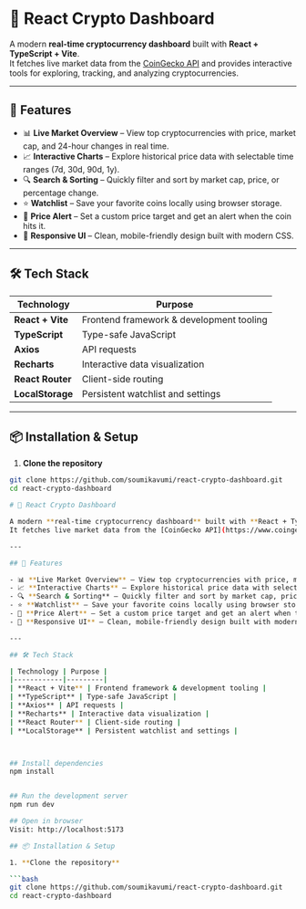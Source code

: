 # 🚀 React Crypto Dashboard

A modern **real-time cryptocurrency dashboard** built with **React + TypeScript + Vite**.  
It fetches live market data from the [CoinGecko API](https://www.coingecko.com/en/api) and provides interactive tools for exploring, tracking, and analyzing cryptocurrencies.

---

## 🌟 Features

- 📊 **Live Market Overview** – View top cryptocurrencies with price, market cap, and 24-hour changes in real time.  
- 📈 **Interactive Charts** – Explore historical price data with selectable time ranges (7d, 30d, 90d, 1y).  
- 🔍 **Search & Sorting** – Quickly filter and sort by market cap, price, or percentage change.  
- ⭐ **Watchlist** – Save your favorite coins locally using browser storage.  
- 🔔 **Price Alert** – Set a custom price target and get an alert when the coin hits it.  
- 📱 **Responsive UI** – Clean, mobile-friendly design built with modern CSS.  

---

## 🛠️ Tech Stack

| Technology | Purpose |
|------------|---------|
| **React + Vite** | Frontend framework & development tooling |
| **TypeScript** | Type-safe JavaScript |
| **Axios** | API requests |
| **Recharts** | Interactive data visualization |
| **React Router** | Client-side routing |
| **LocalStorage** | Persistent watchlist and settings |

---

## 📦 Installation & Setup

1. **Clone the repository**

```bash
git clone https://github.com/soumikavumi/react-crypto-dashboard.git
cd react-crypto-dashboard

# 🚀 React Crypto Dashboard

A modern **real-time cryptocurrency dashboard** built with **React + TypeScript + Vite**.  
It fetches live market data from the [CoinGecko API](https://www.coingecko.com/en/api) and provides interactive tools for exploring, tracking, and analyzing cryptocurrencies.

---

## 🌟 Features

- 📊 **Live Market Overview** – View top cryptocurrencies with price, market cap, and 24-hour changes in real time.  
- 📈 **Interactive Charts** – Explore historical price data with selectable time ranges (7d, 30d, 90d, 1y).  
- 🔍 **Search & Sorting** – Quickly filter and sort by market cap, price, or percentage change.  
- ⭐ **Watchlist** – Save your favorite coins locally using browser storage.  
- 🔔 **Price Alert** – Set a custom price target and get an alert when the coin hits it.  
- 📱 **Responsive UI** – Clean, mobile-friendly design built with modern CSS.  

---

## 🛠️ Tech Stack

| Technology | Purpose |
|------------|---------|
| **React + Vite** | Frontend framework & development tooling |
| **TypeScript** | Type-safe JavaScript |
| **Axios** | API requests |
| **Recharts** | Interactive data visualization |
| **React Router** | Client-side routing |
| **LocalStorage** | Persistent watchlist and settings |



## Install dependencies
npm install


## Run the development server
npm run dev

## Open in browser
Visit: http://localhost:5173

## 📦 Installation & Setup

1. **Clone the repository**

```bash
git clone https://github.com/soumikavumi/react-crypto-dashboard.git
cd react-crypto-dashboard
